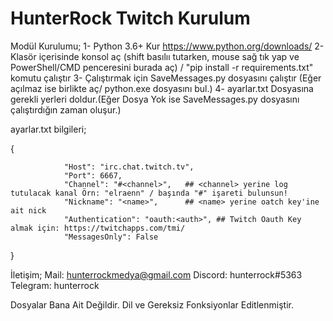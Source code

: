 # HunterRock Twitch Kurulum
Modül Kurulumu;
1- Python 3.6+ Kur https://www.python.org/downloads/
2- Klasör içerisinde konsol aç (shift basılıı tutarken, mouse sağ tık yap ve PowerShell/CMD penceresini burada aç) / "pip install -r requirements.txt" komutu çalıştır
3- Çalıştırmak için SaveMessages.py dosyasını çalıştır (Eğer açılmaz ise birlikte aç/ python.exe dosyasını bul.)
4- ayarlar.txt Dosyasına gerekli yerleri doldur.(Eğer Dosya Yok ise SaveMessages.py dosyasını çalıştırdığın zaman oluşur.)


ayarlar.txt bilgileri;

{
                                    
                "Host": "irc.chat.twitch.tv",
                "Port": 6667,
                "Channel": "#<channel>",   ## <channel> yerine log tutulacak kanal Örn: "elraenn" / başında "#" işareti bulunsun!
                "Nickname": "<name>",      ## <name> yerine oatch key'ine ait nick
                "Authentication": "oauth:<auth>", ## Twitch Oauth Key almak için: https://twitchapps.com/tmi/
                "MessagesOnly": False
}

İletişim;
Mail: hunterrockmedya@gmail.com
Discord: hunterrock#5363
Telegram: hunterrock


Dosyalar Bana Ait Değildir.
Dil ve Gereksiz Fonksiyonlar Editlenmiştir.
